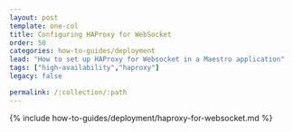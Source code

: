 ```yaml
---
layout: post
template: one-col
title: Configuring HAProxy for WebSocket
order: 50
categories: how-to-guides/deployment
lead: "How to set up HAProxy for Websocket in a Maestro application"
tags: ["high-availability","haproxy"]
legacy: false

permalink: /:collection/:path
---
```

{% include how-to-guides/deployment/haproxy-for-websocket.md %}